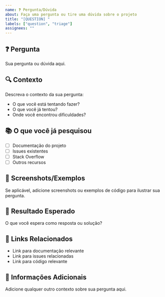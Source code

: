 ```yaml
---
name: ❓ Pergunta/Dúvida
about: Faça uma pergunta ou tire uma dúvida sobre o projeto
title: "[QUESTION] "
labels: ["question", "triage"]
assignees: ""
---
```


## ❓ Pergunta

Sua pergunta ou dúvida aqui.

## 🔍 Contexto

Descreva o contexto da sua pergunta:

- O que você está tentando fazer?
- O que você já tentou?
- Onde você encontrou dificuldades?

## 📚 O que você já pesquisou

- [ ] Documentação do projeto
- [ ] Issues existentes
- [ ] Stack Overflow
- [ ] Outros recursos

## 📸 Screenshots/Exemplos

Se aplicável, adicione screenshots ou exemplos de código para ilustrar sua pergunta.

## 🎯 Resultado Esperado

O que você espera como resposta ou solução?

## 🔗 Links Relacionados

- Link para documentação relevante
- Link para issues relacionadas
- Link para código relevante

## 📝 Informações Adicionais

Adicione qualquer outro contexto sobre sua pergunta aqui.
